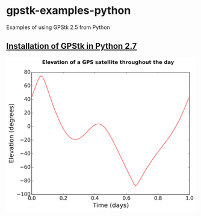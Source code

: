 # gpstk-examples-python
Examples of using GPStk 2.5 from Python

## [Installation of GPStk in Python 2.7](https://scivision.co/installing-gpstk-in-anaconda-python/)

![example 5](example5.png)
